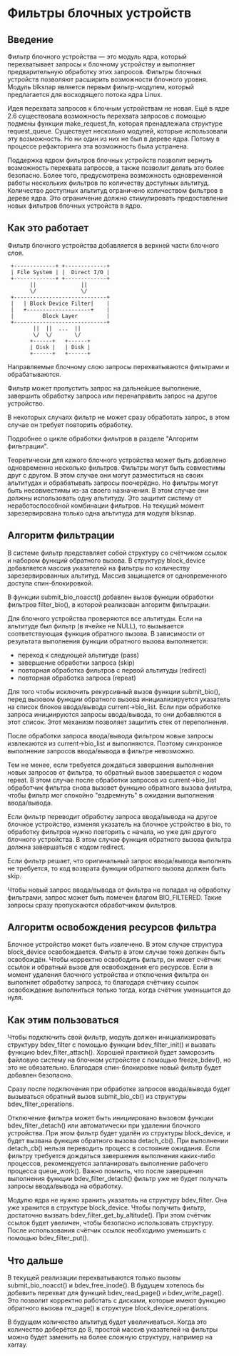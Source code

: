 # Фильтры блочных устройств

## Введение
Фильтр блочного устройства — это модуль ядра, который перехватывает запросы к блочному устройству и выполняет предварительную обработку этих запросов. Фильтры блочных устройств позволяют расширить возможности блочного уровня. Модуль blksnap является первым фильтр-модулем, который предлагается для восходящего потока ядра Linux.

Идея перехвата запросов к блочным устройствам не новая. Ещё в ядре 2.6 существовала возможность перехвата запросов с помощью подмены функции make_request_fn, которая пренадлежала структуре request_queue. Существует несколько модулей, которые использовали эту возможность. Но ни один из них не был в дереве ядра. Потому в процессе рефакторинга эта возможность была устранена.

Поддержка ядром фильтров блочных устройств позволит вернуть возможность перехвата запросов, а также позволит делать это более безопасно. Более того, предуcмотрена возможность одновременной работы нескольких фильтров по количеству доступных альтитуд. Количество доступных альтитуд ограничено количеством фильтров в дереве ядра. Это ограничение должно стимулировать предоставление новых фильтров блочных устройств в ядро.

## Как это работает
Фильтр блочного устройства добавляется в верхней части блочного слоя.
```
 +-------------+ +-------------+
 | File System | |  Direct I/O |
 +-------------+ +-------------+
       ||              ||
       \/              \/
 +-----------------------------+
 |   | Block Device Filter|    |
 |   +--------------------+    |
 |         Block Layer         |
 +-----------------------------+
        ||  ||  ...  ||
        \/  \/       \/
       +------+   +------+
       | Disk |   | Disk |
       +------+   +------+
```
Направляемые блочному слою запросы перехватываются фильтрами и обрабатываются.

Фильтр может пропустить запрос на дальнейшее выполнение, завершить обработку запроса или перенаправить запрос на другое устройство.

В некоторых случаях фильтр не может сразу обработать запрос, в этом случае он требует повторить обработку.

Подробнее о цикле обработки фильтров в разделе "Алгоритм фильтрации".

Теоретически для кажого блочного устройства может быть добавлено одновременно несколько фильтров. Фильтры могут быть совместимы друг с другом. В этом случае они могут разместиться на своих альтитудах и обрабатывать запросы поочерёдно. Но фильтры могут быть несовместимы из-за своего назначения. В этом случае они должны использовать одну альтитуду. Это защитит систему от неработоспособной комбинации фильтров. На текущий момент зарезервирована только одна альтитуда для модуля blksnap.

## Алгоритм фильтрации
В системе фильтр представляет собой структуру со счётчиком ссылок и набором функций обратного вызова. В структуру block_device добавляется массив указателей на фильтры по количеству зарезервированных альтитуд. Массив защищается от одновременного доступа спин-блокировкой.

В функции submit_bio_noacct() добавлен вызов функции обработки фильтров filter_bio(), в которой реализован алгоритм фильтрации.

Для блочного устройства проверяются все альтитуды. Если на альтитуде был фильтр (в ячейке не NULL), то вызывается соответствующая функция обратного вызова. В зависимости от результата выполнения функции обратного вызова выполняется:
 - переход к следующей альтитуде (pass)
 - завершение обработки запроса (skip)
 - повторная обработка фильтров с первой альтитуды (redirect)
 - повторная обработка запроса (repeat)

Для того чтобы исключить рекурсивный вызов функции submit_bio(), перед вызовом функции обратного вызова инициализируется указатель на список блоков ввода/вывода current->bio_list. Если при обработке запроса инициируются запросы ввода/вывода, то они добавляются в этот список. Этот механизм позволяет защитить стек от переполнения.

После обработки запроса ввода/вывода фильтром новые запросы извлекаются из current->bio_list и выполняются. Поэтому синхронное выполнение запросов ввода/вывода в фильтре невозможно.

Тем не менее, если требуется дождаться завершения выполнения новых запросов от фильтра, то обратный вызов завершается с кодом repeat. В этом случае после обработки запросов из current->bio_list обработчик фильтра снова вызовет функцию обратного вызова фильтра, чтобы фильтр мог спокойно "вздремнуть" в ожидании выполнения ввода/вывода.

Если фильтр переводит обработку запроса ввода/вывода на другое блочное устройство, изменяя указатель на блочное устройство в bio, то обработку фильтров нужно повторить с начала, но уже для другого блочного устройства. В этом случае функция обратного вызова фильтра должна завершаться с кодом redirect.

Если фильтр решает, что оригинальный запрос ввода/вывода выполнять не требуется, то код возврата функции обратного вызова должен быть skip.

Чтобы новый запрос ввода/вывода от фильтра не попадал на обработку фильтрами, запрос может быть помечен флагом BIO_FILTERED. Такие запросы сразу пропускаются обработчиком фильтров.

## Алгоритм освобождения ресурсов фильтра
Блочное устройство может быть извлечено. В этом случае структура block_device освобождается. Фильтр в этом случае тоже должен быть освобождён. Чтобы корректно освободить фильтр, он имеет счётчик ссылок и обратный вызов для освобождения его ресурсов. Если в момент удаления блочного устройства и отключения фильтра он выполняет обработку запроса, то благодаря счётчику ссылок освобождение выполниться только тогда, когда счётчик уменьшится до нуля.

## Как этим пользоваться
Чтобы подключить свой фильтр, модуль должен инициализировать структуру bdev_filter с помощью функции bdev_filter_init() и вызвать функцию bdev_filter_attach(). Хорошей практикой будет заморозить файловую систему на блочном устройстве с помощью freeze_bdev(), но это не обязательно. Благодаря спин-блокировке новый фильтр будет добавлен безопасно.

Сразу после подключения при обработке запросов ввода/вывода будет вызываться обратный вызов submit_bio_cb() из структуры bdev_filter_operations.

Отключение фильтра может быть инициировано вызовом функции bdev_filter_detach() или автоматически при удалении блочного устройства. При этом фильтр будет удалён из структуры block_device, и будет вызвана функция обратного вызова detach_cb(). При выполнении detach_cb() нельзя переводить процесс в состояние ожидания. Если фильтру требуется дождаться завершения выполнения каких-либо процессов, рекомендуется запланировать выполнение рабочего процесса queue_work(). Важно помнить, что после завершения выполнения функции bdev_filter_detach() фильтр уже не будет получать запросы ввода/вывода на обработку.

Модулю ядра не нужно хранить указатель на структуру bdev_filter. Она уже хранится в структуре block_device. Чтобы получить фильтр, достаточно вызвать bdev_filter_get_by_altitude(). При этом счётчик ссылок будет увеличен, чтобы безопасно использовать структуру. После использования счётчик ссылок необходимо уменьшить с помощью bdev_filter_put().

## Что дальше
В текущей реализации перехватываются только вызовы submit_bio_noacct() и bdev_free_inode(). В будущем хотелось бы добавить перехват для функций bdev_read_page() и bdev_write_page(). Это позволит корректно работать с дисками, которые имеют функцию обратного вызова rw_page() в структуре block_device_operations.

В будущем количество альтитуд будет увеличиваться. Когда это количество доберётся до 8, простой массив указателей на фильтры можно будет заменить на более сложную структуру, например на xarray.
